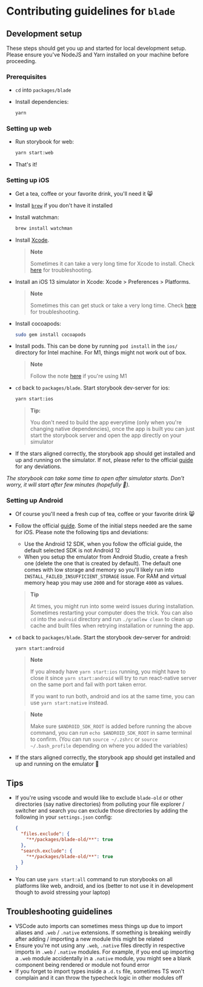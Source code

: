 # Contributing guidelines for `blade`

## Development setup

These steps should get you up and started for local development setup. Please ensure you've NodeJS and Yarn installed on your machine before proceeding.

### Prerequisites

- `cd` into `packages/blade`

- Install dependencies:

  ```sh
  yarn
  ```

### Setting up web

- Run storybook for web:

  ```sh
  yarn start:web
  ```

- That's it!

### Setting up iOS

- Get a tea, coffee or your favorite drink, you'll need it 😸

- Install [`brew`](https://brew.sh/) if you don't have it installed

- Install watchman:

  ```sh
  brew install watchman
  ```

- Install [Xcode](https://reactnative.dev/docs/environment-setup#xcode).

  > **Note**
  >
  > Sometimes it can take a very long time for Xcode to install. Check [here](https://apple.stackexchange.com/questions/427640/mac-app-store-xcode-download-stuck-at-installing) for troubleshooting.

- Install an iOS 13 simulator in Xcode: Xcode > Preferences > Platforms.

  > **Note**
  >
  > Sometimes this can get stuck or take a very long time. Check [here](https://stackoverflow.com/questions/29058229/download-xcode-simulator-directly) for troubleshooting.

- Install cocoapods:

  ```sh
  sudo gem install cocoapods
  ```

- Install pods. This can be done by running `pod install` in the `ios/` directory for Intel machine. For M1, things might not work out of box.

  > **Note**
  >
  > Follow the note [here](https://reactnative.dev/docs/environment-setup#cocoapods) if you're using M1

- `cd` back to `packages/blade`. Start storybook dev-server for ios:

  ```sh
  yarn start:ios
  ```

  > **Tip:**
  >
  > You don't need to build the app everytime (only when you're changing native dependencies), once the app is built you can just start the storybook server and open the app directly on your simulator

- If the stars aligned correctly, the storybook app should get installed and up and running on the simulator. If not, please refer to the official [guide](https://reactnative.dev/docs/environment-setup) for any deviations. 

*The storybook can take some time to open after simulator starts. Don't worry, it will start after few minutes (hopefully 🤞).*

### Setting up Android

- Of course you'll need a fresh cup of tea, coffee or your favorite drink 😸

- Follow the official [guide](https://reactnative.dev/docs/environment-setup). Some of the initial steps needed are the same for iOS. Please note the following tips and deviations:

  - Use the Android 12 SDK, when you follow the official guide, the default selected SDK is not Android 12
  - When you setup the emulator from Android Studio, create a fresh one (delete the one that is created by default). The default one comes with low storage and memory so you'll likely run into `INSTALL_FAILED_INSUFFICIENT_STORAGE` issue. For RAM and virtual memory heap you may use `2000` and for storage `4000` as values.

  > **Tip**
  >
  > At times, you might run into some weird issues during installation. Sometimes restarting your computer does the trick. You can also `cd` into the `android` directory and run `./gradlew clean` to clean up cache and built files when retrying installation or running the app.

- `cd` back to `packages/blade`. Start the storybook dev-server for android:

  ```sh
  yarn start:android
  ```

  > **Note**
  >
  > If you already have `yarn start:ios` running, you might have to close it since `yarn start:android` will try to run react-native server on the same port and fail with port taken error.
  > 
  > If you want to run both, android and ios at the same time, you can use `yarn start:native` instead.

  > **Note**
  >
  > Make sure `$ANDROID_SDK_ROOT` is added before running the above command, you can run `echo $ANDROID_SDK_ROOT` in same terminal to confirm. (You can run `source ~/.zshrc` or `source ~/.bash_profile` depending on where you added the variables)

- If the stars aligned correctly, the storybook app should get installed and up and running on the emulator 🎉

## Tips

- If you're using vscode and would like to exclude `blade-old` or other directories (say native directories) from polluting your file explorer / switcher and search you can exclude those directories by adding the following in your `settings.json` config:

  ```json
  {
    "files.exclude": {
      "**/packages/blade-old/**": true
    },
    "search.exclude": {
      "**/packages/blade-old/**": true
    }
  }
  ```
- You can use `yarn start:all` command to run storybooks on all platforms like web, android, and ios (better to not use it in development though to avoid stressing your laptop)

## Troubleshooting guidelines

- VSCode auto imports can sometimes mess things up due to import aliases and `.web` / `.native` extensions. If something is breaking weirdly after adding / importing a new module this might be related
- Ensure you're not using any `.web`, `.native` files directly in respective imports in `.web` / `.native` modules. For example, if you end up importing a `.web` module accidentally in a `.native` module, you might see a blank component being rendered or module not found error
- If you forget to import types inside a `.d.ts` file, sometimes TS won't complain and it can throw the typecheck logic in other modules off
